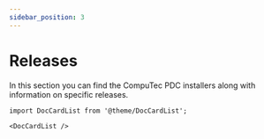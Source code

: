 ```yaml
---
sidebar_position: 3
---
```


# Releases

In this section you can find the CompuTec PDC installers along with information on specific releases.

```mdx-code-block
import DocCardList from '@theme/DocCardList';

<DocCardList />
```
